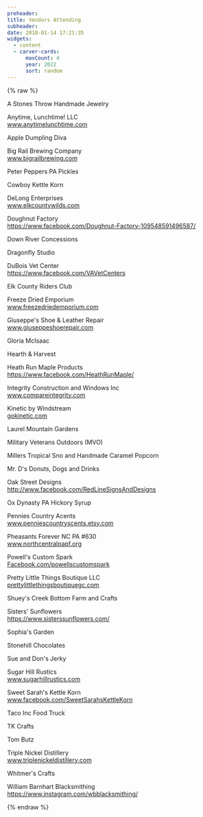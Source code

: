 ```yaml
---
preheader:
title: Vendors Attending
subheader:
date: 2018-01-14 17:21:35
widgets:
  - content
  - carver-cards:
      maxCount: 4
      year: 2022
      sort: random
---
```


<!--
~~We are accepting a limited number of craft, food, and beer/wine/liquor vendors to participate in the 2022 Rendezvous.~~ *Vendor registration is closed for 2022. Information about set up will be sent to accepted vendors soon.* There will be a fee associated with a booth space and must be reserved prior to the event. Details on setup will be provided to each vendor.


### 2022 Vendor Details
Date: April 27th - April 30th 2022
Location: Ridgway Mills Campground, 260 W Main St, Ridgway, PA 15853

Fees are non-refundable and must be submitted with the application.
1 vendor per spot


All vendors are responsible for bringing their own canopy, tables, chairs, and other equipment.
Appalachian Arts Studio and the owner of the building are not responsible for any lost or stolen items, or injuries. -->

{% raw %}

<div class="uk-grid">
<p class="uk-margin-large-bottom uk-width-1-3@m">
<span class='uk-text-bold'>A Stones Throw Handmade Jewelry</span>
</p>
<p class="uk-margin-large-bottom uk-width-1-3@m">
<span class='uk-text-bold'>Anytime, Lunchtime! LLC</span>
<br />
<a href='http://www.anytimelunchtime.com'>www.anytimelunchtime.com</a>
</p>
<p class="uk-margin-large-bottom uk-width-1-3@m">
<span class='uk-text-bold'>Apple Dumpling Diva</span>
</p>
<p class="uk-margin-large-bottom uk-width-1-3@m">
<span class='uk-text-bold'>Big Rail Brewing Company</span>
<br />
<a href='http://www.bigrailbrewing.com'>www.bigrailbrewing.com</a>
</p>
<p class="uk-margin-large-bottom uk-width-1-3@m">
<span class='uk-text-bold'>Peter Peppers PA Pickles</span>
</p>
<p class="uk-margin-large-bottom uk-width-1-3@m">
<span class='uk-text-bold'>Cowboy Kettle Korn</span>
</p>
<p class="uk-margin-large-bottom uk-width-1-3@m">
<span class='uk-text-bold'>DeLong Enterprises</span>
<br />
<a href='http://www.elkcountywilds.com'>www.elkcountywilds.com</a>
</p>
<p class="uk-margin-large-bottom uk-width-1-3@m">
<span class='uk-text-bold'>Doughnut Factory</span>
<br />
<a href='https://www.facebook.com/Doughnut-Factory-109548591496587/'>https://www.facebook.com/Doughnut-Factory-109548591496587/</a>
</p>
<p class="uk-margin-large-bottom uk-width-1-3@m">
<span class='uk-text-bold'>Down River Concessions</span>
</p>
<p class="uk-margin-large-bottom uk-width-1-3@m">
<span class='uk-text-bold'>Dragonfly Studio</span>
</p>
<p class="uk-margin-large-bottom uk-width-1-3@m">
<span class='uk-text-bold'>DuBois Vet Center</span>
<br />
<a href='https://www.facebook.com/VAVetCenters'>https://www.facebook.com/VAVetCenters</a>
</p>
<p class="uk-margin-large-bottom uk-width-1-3@m">
<span class='uk-text-bold'>Elk County Riders Club</span>
</p>
<p class="uk-margin-large-bottom uk-width-1-3@m">
<span class='uk-text-bold'>Freeze Dried Emporium</span>
<br />
<a href='http://www.freezedriedemporium.com'>www.freezedriedemporium.com</a>
</p>
<p class="uk-margin-large-bottom uk-width-1-3@m">
<span class='uk-text-bold'>Giuseppe's Shoe & Leather Repair</span>
<br />
<a href='http://www.giuseppeshoerepair.com'>www.giuseppeshoerepair.com</a>
</p>
<p class="uk-margin-large-bottom uk-width-1-3@m">
<span class='uk-text-bold'>Gloria McIsaac</span>
</p>
<p class="uk-margin-large-bottom uk-width-1-3@m">
<span class='uk-text-bold'>Hearth & Harvest</span>
</p>
<p class="uk-margin-large-bottom uk-width-1-3@m">
<span class='uk-text-bold'>Heath Run Maple Products</span>
<br />
<a href='https://www.facebook.com/HeathRunMaple/'>https://www.facebook.com/HeathRunMaple/</a>
</p>
<p class="uk-margin-large-bottom uk-width-1-3@m">
<span class='uk-text-bold'>Integrity Construction and Windows Inc</span>
<br />
<a href='http://www.compareintegrity.com'>www.compareintegrity.com</a>
</p>
<p class="uk-margin-large-bottom uk-width-1-3@m">
<span class='uk-text-bold'>Kinetic by Windstream</span>
<br />
<a href='http://gokinetic.com'>gokinetic.com</a>
</p>
<p class="uk-margin-large-bottom uk-width-1-3@m">
<span class='uk-text-bold'>Laurel Mountain Gardens</span>
</p>
<p class="uk-margin-large-bottom uk-width-1-3@m">
<span class='uk-text-bold'>Military Veterans Outdoors (MVO)</span>
</p>
<p class="uk-margin-large-bottom uk-width-1-3@m">
<span class='uk-text-bold'>Millers Tropical Sno and Handmade Caramel Popcorn</span>
</p>
<p class="uk-margin-large-bottom uk-width-1-3@m">
<span class='uk-text-bold'>Mr. D's Donuts, Dogs and Drinks</span>
</p>
<p class="uk-margin-large-bottom uk-width-1-3@m">
<span class='uk-text-bold'>Oak Street Designs</span>
<br />
<a href='http://www.facebook.com/RedLineSignsAndDesigns'>http://www.facebook.com/RedLineSignsAndDesigns</a>
</p>
<p class="uk-margin-large-bottom uk-width-1-3@m">
<span class='uk-text-bold'>Ox Dynasty PA Hickory Syrup</span>
</p>
<p class="uk-margin-large-bottom uk-width-1-3@m">
<span class='uk-text-bold'>Pennies Country Acents</span>
<br />
<a href='http://www.penniescountryscents.etsy.com'>www.penniescountryscents.etsy.com</a>
</p>
<p class="uk-margin-large-bottom uk-width-1-3@m">
<span class='uk-text-bold'>Pheasants Forever NC PA #630</span>
<br />
<a href='http://www.northcentralpapf.org'>www.northcentralpapf.org</a>
</p>
<p class="uk-margin-large-bottom uk-width-1-3@m">
<span class='uk-text-bold'>Powell's Custom Spark</span>
<br />
<a href='http://facebook.com/powellscustomspark'>Facebook.com/powellscustomspark</a>
</p>
<p class="uk-margin-large-bottom uk-width-1-3@m">
<span class='uk-text-bold'>Pretty Little Things Boutique LLC</span>
<br />
<a href='http://prettylittlethingsboutiquegc.com'>prettylittlethingsboutiquegc.com</a>
</p>
<p class="uk-margin-large-bottom uk-width-1-3@m">
<span class='uk-text-bold'>Shuey's Creek Bottom Farm and Crafts</span>
</p>
<p class="uk-margin-large-bottom uk-width-1-3@m">
<span class='uk-text-bold'>Sisters' Sunflowers</span>
<br />
<a href='https://www.sisterssunflowers.com/'>https://www.sisterssunflowers.com/</a>
</p>
<p class="uk-margin-large-bottom uk-width-1-3@m">
<span class='uk-text-bold'>Sophia's Garden</span>
</p>
<p class="uk-margin-large-bottom uk-width-1-3@m">
<span class='uk-text-bold'>Stonehill Chocolates</span>
</p>
<p class="uk-margin-large-bottom uk-width-1-3@m">
<span class='uk-text-bold'>Sue and Don's Jerky</span>
</p>
<p class="uk-margin-large-bottom uk-width-1-3@m">
<span class='uk-text-bold'>Sugar Hill Rustics</span>
<br />
<a href='http://www.sugarhillrustics.com'>www.sugarhillrustics.com</a>
</p>
<p class="uk-margin-large-bottom uk-width-1-3@m">
<span class='uk-text-bold'>Sweet Sarah's Kettle Korn</span>
<br />
<a href='http://www.facebook.com/SweetSarahsKettleKorn'>www.facebook.com/SweetSarahsKettleKorn</a>
</p>
<p class="uk-margin-large-bottom uk-width-1-3@m">
<span class='uk-text-bold'>Taco Inc Food Truck</span>
</p>
<p class="uk-margin-large-bottom uk-width-1-3@m">
<span class='uk-text-bold'>TK Crafts</span>
</p>
<p class="uk-margin-large-bottom uk-width-1-3@m">
<span class='uk-text-bold'>Tom Butz</span>
</p>
<p class="uk-margin-large-bottom uk-width-1-3@m">
<span class='uk-text-bold'>Triple Nickel Distillery</span>
<br />
<a href='http://www.triplenickeldistillery.com'>www.triplenickeldistillery.com</a>
</p>
<p class="uk-margin-large-bottom uk-width-1-3@m">
<span class='uk-text-bold'>Whitmer's Crafts</span>
</p>
<p class="uk-margin-large-bottom uk-width-1-3@m">
<span class='uk-text-bold'>William Barnhart Blacksmithing</span>
<br />
<a href='https://www.instagram.com/wbblacksmithing/'>https://www.instagram.com/wbblacksmithing/</a>
</p>
</div>
{% endraw %}
